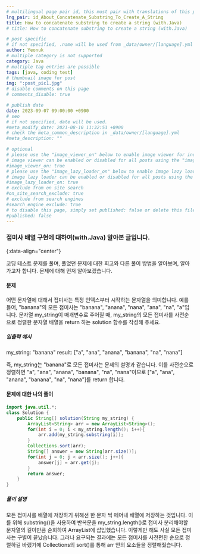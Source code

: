```yaml
---
# multilingual page pair id, this must pair with translations of this page. (This name must be unique)
lng_pair: id_About_Concatenate_Substring_To_Create_A_String
title: How to concatenate substring to create a string (with.Java)
# title: How to concatenate substring to create a string (with.Java)

# post specific
# if not specified, .name will be used from _data/owner/[language].yml
author: Yeonuk
# multiple category is not supported
category: Java
# multiple tag entries are possible
tags: [java, coding test]
# thumbnail image for post
img: ":post_pic1.jpg"
# disable comments on this page
# comments_disable: true

# publish date
date: 2023-09-07 09:00:00 +0900
# seo
# if not specified, date will be used.
#meta_modify_date: 2021-08-10 11:32:53 +0900
# check the meta_common_description in _data/owner/[language].yml
#meta_description: ""

# optional
# please use the "image_viewer_on" below to enable image viewer for individual pages or posts (_posts/ or [language]/_posts folders).
# image viewer can be enabled or disabled for all posts using the "image_viewer_posts: true" setting in _data/conf/main.yml.
#image_viewer_on: true
# please use the "image_lazy_loader_on" below to enable image lazy loader for individual pages or posts (_posts/ or [language]/_posts folders).
# image lazy loader can be enabled or disabled for all posts using the "image_lazy_loader_posts: true" setting in _data/conf/main.yml.
#image_lazy_loader_on: true
# exclude from on site search
#on_site_search_exclude: true
# exclude from search engines
#search_engine_exclude: true
# to disable this page, simply set published: false or delete this file
#published: false
---
```


<!-- outline-start -->

### 접미사 배열 구현에 대하여(with.Java) 알아본 글입니다.

{:data-align="center"}

<!-- outline-end -->

코딩 테스트 문제를 풀며, 풀었던 문제에 대한 회고와 다른 풀이 방법을 알아보며, 알아가고자 합니다.
문제에 대해 먼저 알아보겠습니다.

#### 문제

어떤 문자열에 대해서 접미사는 특정 인덱스부터 시작하는 문자열을 의미합니다.
예를 들어, "banana"의 모든 접미사는 "banana", "anana", "nana", "ana", "na", "a"입니다.
문자열 my_string이 매개변수로 주어질 때, my_string의 모든 접미사를 사전순으로 정렬한 문자열 배열을 return 하는 solution 함수를 작성해 주세요.

##### 입출력 예시

my_string: "banana"
result: ["a", "ana", "anana", "banana", "na", "nana"]

즉, my_string는 "banana"로 모든 접미사는 문제의 설명과 같습니다.
이를 사전순으로 정렬하면 "a", "ana", "anana", "banana", "na", "nana"이므로 ["a", "ana", "anana", "banana", "na", "nana"]를 return 합니다.

<!-- | i   | arr[i] | stk     |
| --- | ------ | ------- |
| 0   | 1      | []      |
| 1   | 4      | [1]     | -->

#### 문제에 대한 나의 풀이

```java
import java.util.*;
class Solution {
    public String[] solution(String my_string) {
        ArrayList<String> arr = new ArrayList<String>();
        for(int i = 0; i < my_string.length(); i++){
            arr.add(my_string.substring(i));
        }
        Collections.sort(arr);
        String[] answer = new String[arr.size()];
        for(int j = 0; j < arr.size(); j++){
            answer[j] = arr.get(j);
        }
        return answer;
    }
}
```

##### 풀이 설명

모든 접미사를 배열에 저장하기 위해선 한 문자 씩 떼어내 배열에 저장하는 것입니다.
이를 위해 substring()을 사용하여 반복문을 my_string.length()로 접미사 분리해야할 문자열의 길이만큼 순회하여 ArrayList에 삽입했습니다.
이렇게만 해도 사실 모든 접미사는 구별이 끝났습니다. 그러나 요구되는 결과에는 모든 접미사를 사전편찬 순으로 정렬하길 바랬기에 Collections의 sort()를 통해 arr 안의 요소들을 정렬해줬습니다.
